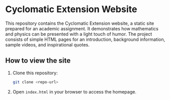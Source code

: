 # Cyclomatic Extension Website

This repository contains the Cyclomatic Extension website, a static site prepared for an academic assignment. It demonstrates how mathematics and physics can be presented with a light touch of humor. The project consists of simple HTML pages for an introduction, background information, sample videos, and inspirational quotes.

## How to view the site

1. Clone this repository:
   ```bash
   git clone <repo-url>
   ```
2. Open `index.html` in your browser to access the homepage.
